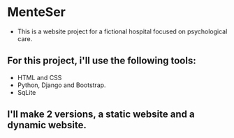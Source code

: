 # MenteSer
- This is a website project for a fictional hospital focused on psychological care.

## For this project, i'll use the following tools:
- HTML and CSS
- Python, Django and Bootstrap.
- SqLite

## I'll make 2 versions, a static website and a dynamic website.
